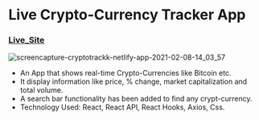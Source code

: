 # Live Crypto-Currency Tracker App
### [Live_Site](https://cryptotrackk.netlify.app)
![screencapture-cryptotrackk-netlify-app-2021-02-08-14_03_57](https://user-images.githubusercontent.com/68294925/107195078-e3497900-6a16-11eb-892e-712e9e3b7d50.png)

* An App that shows real-time Crypto-Currencies like Bitcoin etc.
* It display information like price, % change, market capitalization and total volume.
* A search bar functionality has been added to find any crypt-currency.
* Technology Used: React, React API, React Hooks, Axios, Css.


